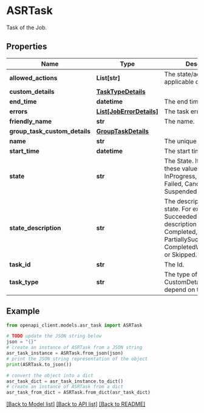 # ASRTask

Task of the Job.

## Properties

Name | Type | Description | Notes
------------ | ------------- | ------------- | -------------
**allowed_actions** | **List[str]** | The state/actions applicable on this task. | [optional] 
**custom_details** | [**TaskTypeDetails**](TaskTypeDetails.md) |  | [optional] 
**end_time** | **datetime** | The end time. | [optional] 
**errors** | [**List[JobErrorDetails]**](JobErrorDetails.md) | The task error details. | [optional] 
**friendly_name** | **str** | The name. | [optional] 
**group_task_custom_details** | [**GroupTaskDetails**](GroupTaskDetails.md) |  | [optional] 
**name** | **str** | The unique Task name. | [optional] 
**start_time** | **datetime** | The start time. | [optional] 
**state** | **str** | The State. It is one of these values - NotStarted, InProgress, Succeeded, Failed, Cancelled, Suspended or Other. | [optional] 
**state_description** | **str** | The description of the task state. For example - For Succeeded state, description can be Completed, PartiallySucceeded, CompletedWithInformation or Skipped. | [optional] 
**task_id** | **str** | The Id. | [optional] 
**task_type** | **str** | The type of task. Details in CustomDetails property depend on this type. | [optional] 

## Example

```python
from openapi_client.models.asr_task import ASRTask

# TODO update the JSON string below
json = "{}"
# create an instance of ASRTask from a JSON string
asr_task_instance = ASRTask.from_json(json)
# print the JSON string representation of the object
print(ASRTask.to_json())

# convert the object into a dict
asr_task_dict = asr_task_instance.to_dict()
# create an instance of ASRTask from a dict
asr_task_from_dict = ASRTask.from_dict(asr_task_dict)
```
[[Back to Model list]](../README.md#documentation-for-models) [[Back to API list]](../README.md#documentation-for-api-endpoints) [[Back to README]](../README.md)


